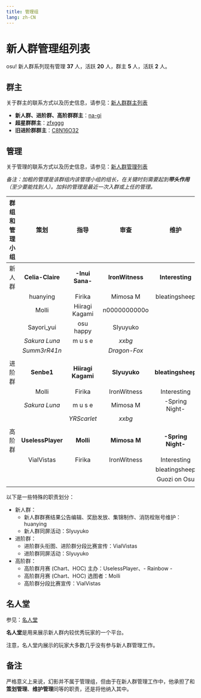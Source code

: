 ```yaml
---
title: 管理组
lang: zh-CN
---
```

# 新人群管理组列表

osu! 新人群系列现有管理 **37** 人，活跃 **20** 人，群主 **5** 人，活跃 **2** 人。

## 群主

关于群主的联系方式以及历史信息，请参见：[新人群群主列表](owner.md)

- **新人群、进阶群、高阶群群主**：[na-gi](https://osu.ppy.sh/u/na-gi)
- **超星群群主**：[zfxggg](https://osu.ppy.sh/u/zfxggg)
- **旧进阶群群主**：[C8N16O32](https://osu.ppy.sh/u/C8N16O32)

## 管理

关于管理的联系方式以及历史信息，请参见：[新人群管理列表](administrators.md)

*备注：加粗的管理是该群组内该管理小组的组长，在关键时刻需要起到**带头作用**（至少要能找到人）。加斜的管理是最近一次入群或上任的管理。*

| 群组和管理小组 | 策划 | 指导 | 审查 | 维护 |
| :-: | :-: | :-: | :-: | :-: |
| 新人群 | **Celia-Claire** | **\-Inui Sana\-** | **IronWitness** | **Interesting** |
|  | huanying | Firika | Mimosa M | bleatingsheep |
|  | Molli | Hiiragi Kagami | n0000000000o |  |
|  | Sayori_yui | osu happy | SIyuyuko |  |
| | *Sakura Luna* | m u s e | *xxbg* | |
| | *Summ3rR41n* |  | *Dragon-Fox* | |
| | | | | |
| 进阶群 | **Senbe1** | **Hiiragi Kagami** | **SIyuyuko** | **bleatingsheep** |
|  | Molli | Firika | IronWitness | Interesting |
| | *Sakura Luna* | m u s e | Mimosa M | \-Spring Night\- |
| | | *YRScarlet* | *xxbg* | |
| | | | | |
| 高阶群 | **UselessPlayer** | **Molli** | **Mimosa M** | **\-Spring Night\-** |
| | VialVistas | Firika | IronWitness | Interesting |
| |  |  | | bleatingsheep |
| |  | | | Guozi on Osu |
| | | | | |

以下是一些特殊的职责划分：

- 新人群：
  - 新人群群赛结果公告编辑、奖励发放、集锦制作、消防栓账号维护：huanying
  - 新人群同屏活动：SIyuyuko
- 进阶群：
  - 进阶群头衔图、进阶群分段比赛宣传：VialVistas
  - 进阶群同屏活动：SIyuyuko
- 高阶群：
  - 高阶群月赛 (Chart、HOC) 主办：UselessPlayer、\- Rainbow \-
  - 高阶群月赛 (Chart、HOC) 选图者：Molli
  - 高阶群分段比赛宣传：VialVistas



## 名人堂

参见：[名人堂](alumni.md)

**名人堂**是用来展示新人群内较优秀玩家的一个平台。

注意，名人堂内展示的玩家大多数几乎没有参与新人群管理工作。

## 备注

严格意义上来说，幻影并不属于管理组，但由于在新人群管理工作中，他承担了和**策划管理**、**维护管理**同等的职责，还是将他纳入其中。
